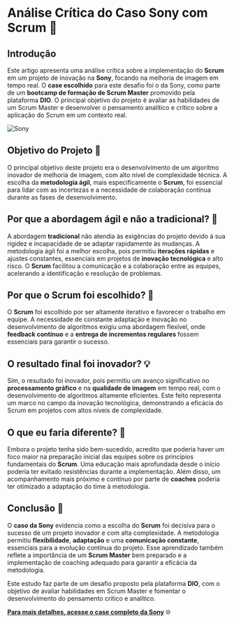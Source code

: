 # Análise Crítica do Caso Sony com Scrum 🚀

## Introdução

Este artigo apresenta uma análise crítica sobre a implementação do **Scrum** em um projeto de inovação na **Sony**, focando na melhoria de imagem em tempo real. O **case escolhido** para este desafio foi o da Sony, como parte de um **bootcamp de formação de Scrum Master** promovido pela plataforma **DIO**. O principal objetivo do projeto é avaliar as habilidades de um Scrum Master e desenvolver o pensamento analítico e crítico sobre a aplicação do Scrum em um contexto real.

![Sony](https://upload.wikimedia.org/wikipedia/commons/thumb/1/1f/Sony_Logo_2019.svg/2560px-Sony_Logo_2019.svg.png)

## Objetivo do Projeto 🎯

O principal objetivo deste projeto era o desenvolvimento de um algoritmo inovador de melhoria de imagem, com alto nível de complexidade técnica. A escolha da **metodologia ágil**, mais especificamente o **Scrum**, foi essencial para lidar com as incertezas e a necessidade de colaboração contínua durante as fases de desenvolvimento.

## Por que a abordagem ágil e não a tradicional? 🤔

A abordagem **tradicional** não atendia às exigências do projeto devido à sua rigidez e incapacidade de se adaptar rapidamente às mudanças. A metodologia ágil foi a melhor escolha, pois permitiu **iterações rápidas** e ajustes constantes, essenciais em projetos de **inovação tecnológica** e alto risco. O **Scrum** facilitou a comunicação e a colaboração entre as equipes, acelerando a identificação e resolução de problemas.

## Por que o Scrum foi escolhido? 🔄

O **Scrum** foi escolhido por ser altamente iterativo e favorecer o trabalho em equipe. A necessidade de constante adaptação e inovação no desenvolvimento de algoritmos exigiu uma abordagem flexível, onde **feedback contínuo** e a **entrega de incrementos regulares** fossem essenciais para garantir o sucesso.

## O resultado final foi inovador? 💡

Sim, o resultado foi inovador, pois permitiu um avanço significativo no **processamento gráfico** e na **qualidade de imagem** em tempo real, com o desenvolvimento de algoritmos altamente eficientes. Este feito representa um marco no campo da inovação tecnológica, demonstrando a eficácia do Scrum em projetos com altos níveis de complexidade.

## O que eu faria diferente? 💭

Embora o projeto tenha sido bem-sucedido, acredito que poderia haver um foco maior na preparação inicial das equipes sobre os princípios fundamentais do **Scrum**. Uma educação mais aprofundada desde o início poderia ter evitado resistências durante a implementação. Além disso, um acompanhamento mais próximo e contínuo por parte de **coaches** poderia ter otimizado a adaptação do time à metodologia.

## Conclusão 🏁

O **caso da Sony** evidencia como a escolha do **Scrum** foi decisiva para o sucesso de um projeto inovador e com alta complexidade. A metodologia permitiu **flexibilidade**, **adaptação** e uma **comunicação constante**, essenciais para a evolução contínua do projeto. Esse aprendizado também reflete a importância de um **Scrum Master** bem preparado e a implementação de coaching adequado para garantir a eficácia da metodologia.

Este estudo faz parte de um desafio proposto pela plataforma **DIO**, com o objetivo de avaliar habilidades em Scrum Master e fomentar o desenvolvimento do pensamento crítico e analítico.

[**Para mais detalhes, acesse o case completo da Sony**](https://www.agile42.com/en/success-stories/success-story-sony) 🌐